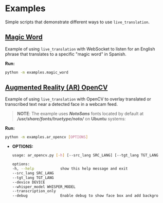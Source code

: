# Examples

Simple scripts that demonstrate different ways to use `live_translation`.

## [Magic Word](magic_word.py)

Example of using `live_translation` with WebSocket to listen for an English phrase that translates to a specific "magic word" in Spanish.

**Run:** 
```bash
python -m examples.magic_word
```

## [Augmented Reality (AR) OpenCV](ar_opencv.py)

Example of using `live_translation` with OpenCV to overlay translated or transcribed text near a detected face in a webcam feed.

> **NOTE**: The example uses ***NotoSans*** fonts located by default at ***/usr/share/fonts/truetype/noto/*** on **Ubuntu** systems:
>

**Run:** 
```bash
python -m examples.ar_opencv [OPTIONS]
```
- **OPTIONS:**
    ```bash
    usage: ar_opencv.py [-h] [--src_lang SRC_LANG] [--tgt_lang TGT_LANG] [--device DEVICE] [--whisper_model WHISPER_MODEL] [--transcription_only] [--debug]

    options:
    -h, --help            show this help message and exit
    --src_lang SRC_LANG
    --tgt_lang TGT_LANG
    --device DEVICE
    --whisper_model WHISPER_MODEL
    --transcription_only
    --debug               Enable debug to show face box and add background to text.
    ```
